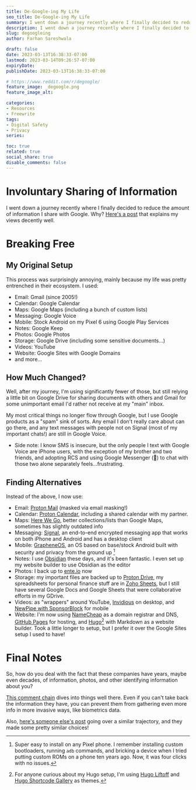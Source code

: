 ```yaml
---
title: De-Google-ing My Life
seo_title: De-Google-ing My Life
summary: I went down a journey recently where I finally decided to reduce the amount of information I share with Google.
description: I went down a journey recently where I finally decided to reduce the amount of information I share with Google.
slug: degoogleing
author: Farhan Sareshwala

draft: false
date: 2023-03-13T16:38:33-07:00
lastmod: 2023-03-14T09:26:57-07:00
expiryDate: 
publishDate: 2023-03-13T16:38:33-07:00

# https://www.reddit.com/r/degoogle/
feature_image: _degoogle.png
feature_image_alt: 

categories:
- Resources
- Freewrite
tags:
- Digital Safety
- Privacy
series:

toc: true
related: true
social_share: true
disable_comments: false
---
```


# Involuntary Sharing of Information
I went down a journey recently where I finally decided to reduce the amount of information I share with Google. Why? [Here's a post](https://www.reddit.com/r/degoogle/comments/huk4rp/why_you_should_degoogle_intro_degoogling/) that explains my views decently well.



# Breaking Free
## My Original Setup
This process was surprisingly annoying, mainly because my life was pretty entrenched in their ecosystem. I used:
- Email: Gmail (since 2005!)
- Calendar: Google Calendar
- Maps: Google Maps (including a bunch of custom lists)
- Messaging: Google Voice
- Mobile: Stock Android on my Pixel 6 using Google Play Services
- Notes: Google Keep
- Photos: Google Photos
- Storage: Google Drive (including some sensitive documents...)
- Videos: YouTube
- Website: Google Sites with Google Domains
- and more...

## How Much Changed?
Well, after my journey, I'm using significantly fewer of those, but still relying a little bit on Google Drive for sharing documents with others and Gmail for some unimportant email I'd rather not receive at my "main" inbox.

My most critical things no longer flow through Google, but I use Google products as a "spam" sink of sorts. Any email I don't really care about can go there, and any text messages with people not on Signal (most of my important chats!) are still in Google Voice. 
- Side note: I know SMS is insecure, but the only people I text with Google Voice are iPhone users, with the exception of my brother and two friends, and adopting RCS and using Google Messenger (🙁) to chat with those two alone separately feels...frustrating.

## Finding Alternatives
Instead of the above, I now use:

- Email: [Proton Mail](https://mail.proton.me/u/1/inbox) (masked via email masking!)
- Calendar: [Proton Calendar](https://calendar.proton.me/), including a shared calendar with my partner.
- Maps: [Here We Go](https://wego.here.com/), better collections/lists than Google Maps, sometimes has slightly outdated info
- Messaging: [Signal](https://signal.org/en/), an end-to-end encrypted messaging app that works on both iPhone and Android and has a desktop client
- Mobile: [GrapheneOS](https://grapheneos.org/), an OS based on base/stock Android built with security and privacy from the ground up [^1]
    [^1]: Super easy to install on any Pixel phone. I remember installing custom bootloaders, running `adb` commands, and bricking a device when I tried putting custom ROMs on a phone ten years ago. Now, it was four clicks with no issues.
- Notes: I use [Obsidian]() these days, and it's been fantastic. I even set up my website builder to use Obsidian as the editor
- Photos: I back up to [ente.io](https://ente.io/) now
- Storage: my important files are backed up to [Proton Drive](https://proton.me/drive/free), my spreadsheets for personal finance stuff are in [Zoho Sheets](https://www.zoho.com/sheet/?ireft=nhome&src=all-products-phome), but I still have several Google Docs and Google Sheets that were collaborative efforts in my GDrive.
- Videos: as "wrappers" around YouTube, [Invidious](https://inv.riverside.rocks/feed/popular) on desktop, and [NewPipe with SponsorBlock](https://github.com/gilbsgilbs/NewPipeSponsorBlock#newpipe-x-sponsorblock-x-return-youtube-dislike) for mobile
- Website: I'm now using [NameCheap](https://www.namecheap.com/hosting/hosting-migrate-to-namecheap/) as a domain registrar and DNS, [GitHub Pages](https://pages.github.com/) for hosting, and [Hugo](https://gohugo.io)[^2] with Markdown as a website builder. Took a little longer to setup, but I prefer it over the Google Sites setup I used to have!
    [^2]: For anyone curious about my Hugo setup, I'm using [Hugo Liftoff](https://themes.gohugo.io/themes/hugo-liftoff/) and [Hugo Shortcode Gallery](https://github.com/mfg92/hugo-shortcode-gallery) as themes.

# Final Notes
So, how do you deal with the fact that these companies have years, maybe even decades, of information, photos, and other identifying information about you? 

[This comment chain](https://www.reddit.com/r/degoogle/comments/huk4rp/comment/fynjgdr/?utm_source=share&utm_medium=web2x&context=3) dives into things well there. Even if you can't take back the information they have, you can prevent them from gathering even more info in more invasive ways, like biometrics data.

Also, [here's someone else's post](https://blog.mailfence.com/how-to-degoogle/) going over a similar trajectory, and they made some pretty similar choices!